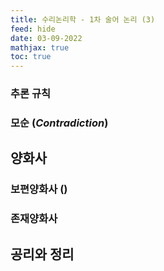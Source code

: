 ```yaml
---
title: 수리논리학 - 1차 술어 논리 (3)
feed: hide
date: 03-09-2022
mathjax: true
toc: true
---
```


### 추론 규칙


### 모순 (_Contradiction_)


## 양화사

### 보편양화사 ()


### 존재양화사



## 공리와 정리
